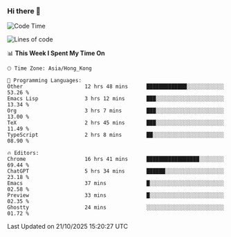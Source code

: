 ### Hi there 👋

<!--
**nicehiro/nicehiro** is a ✨ _special_ ✨ repository because its `README.md` (this file) appears on your GitHub profile.

Here are some ideas to get you started:

- 🔭 I’m currently working on ...
- 🌱 I’m currently learning ...
- 👯 I’m looking to collaborate on ...
- 🤔 I’m looking for help with ...
- 💬 Ask me about ...
- 📫 How to reach me: ...
- 😄 Pronouns: ...
- ⚡ Fun fact: ...
-->

<!--START_SECTION:waka-->
![Code Time](http://img.shields.io/badge/Code%20Time-1%2C168%20hrs%2029%20mins-blue)

![Lines of code](https://img.shields.io/badge/From%20Hello%20World%20I%27ve%20Written-1.9%20million%20lines%20of%20code-blue)

📊 **This Week I Spent My Time On** 

```text
🕑︎ Time Zone: Asia/Hong_Kong

💬 Programming Languages: 
Other                    12 hrs 48 mins      █████████████░░░░░░░░░░░░   53.26 % 
Emacs Lisp               3 hrs 12 mins       ███░░░░░░░░░░░░░░░░░░░░░░   13.34 % 
Org                      3 hrs 7 mins        ███░░░░░░░░░░░░░░░░░░░░░░   13.00 % 
TeX                      2 hrs 45 mins       ███░░░░░░░░░░░░░░░░░░░░░░   11.49 % 
TypeScript               2 hrs 8 mins        ██░░░░░░░░░░░░░░░░░░░░░░░   08.90 % 

🔥 Editors: 
Chrome                   16 hrs 41 mins      █████████████████░░░░░░░░   69.44 % 
ChatGPT                  5 hrs 34 mins       ██████░░░░░░░░░░░░░░░░░░░   23.18 % 
Emacs                    37 mins             █░░░░░░░░░░░░░░░░░░░░░░░░   02.58 % 
Preview                  33 mins             █░░░░░░░░░░░░░░░░░░░░░░░░   02.35 % 
Ghostty                  24 mins             ░░░░░░░░░░░░░░░░░░░░░░░░░   01.72 % 
```


 Last Updated on 21/10/2025 15:20:27 UTC
<!--END_SECTION:waka-->

